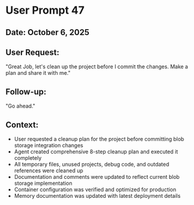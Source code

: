 # User Prompt 47

## Date: October 6, 2025

## User Request:
"Great Job, let's clean up the project before I commit the changes. Make a plan and share it with me."

## Follow-up:
"Go ahead."

## Context:
- User requested a cleanup plan for the project before committing blob storage integration changes
- Agent created comprehensive 8-step cleanup plan and executed it completely
- All temporary files, unused projects, debug code, and outdated references were cleaned up
- Documentation and comments were updated to reflect current blob storage implementation
- Container configuration was verified and optimized for production
- Memory documentation was updated with latest deployment details